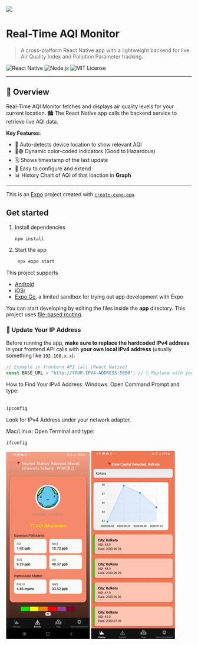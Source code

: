 <img src="https://img.icons8.com/color/96/air-quality.png" height="60"/>

#  Real-Time AQI Monitor

> A cross-platform React Native app with a lightweight backend for live Air Quality Index and Pollution Parameter tracking.

![React Native](https://img.shields.io/badge/React_Native-⚛️-blue.svg) ![Node.js](https://img.shields.io/badge/Node.js-green) ![MIT License](https://img.shields.io/badge/License-MIT-yellow.svg)

---

## 🚀 Overview

Real-Time AQI Monitor fetches and displays air quality levels for your current location. 🏙️ The React Native app calls the backend service to retrieve live AQI data.

**Key Features:**

- 📍 Auto-detects device location to show relevant AQI
- 🔴🟢 Dynamic color-coded indicators (Good to Hazardous)
- 🗓️ Shows timestamp of the last update
- 🔧 Easy to configure and extend
- 📊 History Chart of AQI of that loaction in **Graph**

---

This is an [Expo](https://expo.dev) project created with [`create-expo-app`](https://www.npmjs.com/package/create-expo-app).

## Get started

1. Install dependencies

   ```bash
   npm install
   ```

2. Start the app

   ```bash
    npx expo start
   ```

This project supports 


- [Android](https://docs.expo.dev/workflow/android-studio-emulator/)
- [iOSr](https://docs.expo.dev/workflow/ios-simulator/)
- [Expo Go](https://expo.dev/go), a limited sandbox for trying out app development with Expo

You can start developing by editing the files inside the **app** directory. This project uses [file-based routing](https://docs.expo.dev/router/introduction).

### 🔧 Update Your IP Address

Before running the app, **make sure to replace the hardcoded IPv4 address** in your frontend API calls with **your own local IPv4 address** (usually something like `192.168.x.x`):

```js
// Example in frontend API call (React Native)
const BASE_URL = "http://YOUR-IPV4-ADDRESS:5000"; // 🔁 Replace with your system's IPv4 address
```
 How to Find Your IPv4 Address:
Windows:
Open Command Prompt and type:

```bash

ipconfig
```
Look for IPv4 Address under your network adapter.

Mac/Linux:
Open Terminal and type:

```bash
ifconfig
```
<p float="left">
  <img src="HOME.JPG" width="45%" />
  <img src="APPHIS.JPG" width="45%" />
</p>


